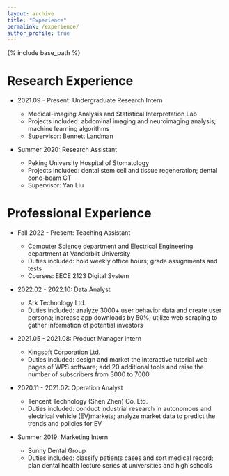 ```yaml
---
layout: archive
title: "Experience"
permalink: /experience/
author_profile: true
---
```


{% include base_path %}

Research Experience
======
* 2021.09 - Present: Undergraduate Research Intern
  * Medical-imaging Analysis and Statistical Interpretation Lab
  * Projects included: abdominal imaging and neuroimaging analysis; machine learning algorithms 
  * Supervisor: Bennett Landman 

* Summer 2020: Research Assistant
  * Peking University Hospital of Stomatology
  * Projects included: dental stem cell and tissue regeneration; dental cone-beam CT
  * Supervisor: Yan Liu

Professional Experience
===
* Fall 2022 - Present: Teaching Assistant
  * Computer Science department and Electrical Engineering department at Vanderbilt University
  * Duties included: hold weekly office hours; grade assignments and tests
  * Courses: EECE 2123 Digital System

* 2022.02 - 2022.10: Data Analyst
  * Ark Technology Ltd.
  * Duties included: analyze 3000+ user behavior data and create user persona; increase app downloads by 50%; utilize web scraping to gather information of potential investors

* 2021.05 - 2021.08: Product Manager Intern
  * Kingsoft Corporation Ltd.
  * Duties included: design and market the interactive tutorial web pages of WPS software; add 20 additional tools and raise the number of subscribers from 3000 to 7000 

* 2020.11 - 2021.02: Operation Analyst
  * Tencent Technology (Shen Zhen) Co. Ltd.
  * Duties included: conduct industrial research in autonomous and electrical vehicle (EV)markets; analyze market data to predict the trends and policies for EV 

* Summer 2019: Marketing Intern
  * Sunny Dental Group
  * Duties included: classify patients cases and sort medical record; plan dental health lecture series at universities and high schools



